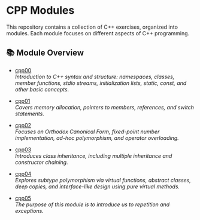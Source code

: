 # CPP Modules

This repository contains a collection of C++ exercises, organized into modules. Each module focuses on different aspects of C++ programming.

## 📚 Module Overview

- [cpp00](./cpp00)  
  *Introduction to C++ syntax and structure: namespaces, classes, member functions, stdio streams, initialization lists, static, const, and other basic concepts.*

- [cpp01](./cpp01)  
  *Covers memory allocation, pointers to members, references, and switch statements.*

- [cpp02](./cpp02)  
  *Focuses on Orthodox Canonical Form, fixed-point number implementation, ad-hoc polymorphism, and operator overloading.*

- [cpp03](./cpp03)  
  *Introduces class inheritance, including multiple inheritance and constructor chaining.*

- [cpp04](./cpp04)  
  *Explores subtype polymorphism via virtual functions, abstract classes, deep copies, and interface-like design using pure virtual methods.*

- [cpp05](./cpp05)  
  *The purpose of this module is to introduce us to repetition and exceptions.*
